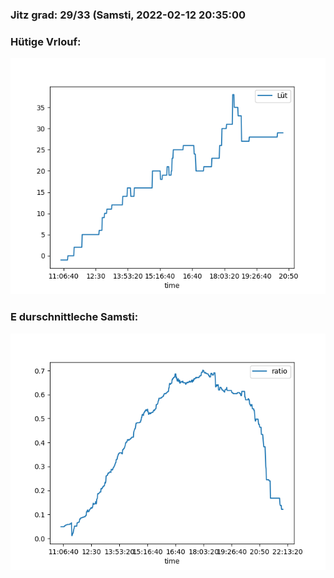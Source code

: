 ### Jitz grad: 29/33 (Samsti, 2022-02-12 20:35:00

### Hütige Vrlouf:
![Graph](Today.png)

### E durschnittleche Samsti:
![Graph](Samsti.png)